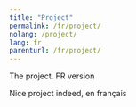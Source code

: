 ```yaml
---
title: "Project"
permalink: /fr/project/
nolang: /project/
lang: fr
parenturl: /fr/project/
---
```


The project. FR version

Nice project indeed, en français
